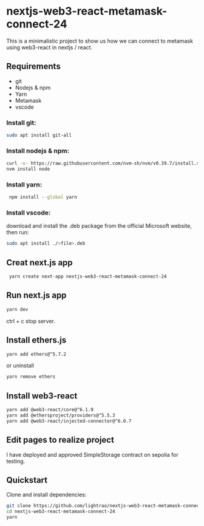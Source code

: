 # nextjs-web3-react-metamask-connect-24

This is a minimalistic project to show us how we can connect to metamask using web3-react in nextjs / react.

## Requirements

- git
- Nodejs & npm
- Yarn
- Metamask
- vscode

### Install git:

```bash
sudo apt install git-all
```

### Install nodejs & npm:

```bash
curl -o- https://raw.githubusercontent.com/nvm-sh/nvm/v0.39.7/install.sh | bash
nvm install node
```

### Install yarn:

```bash
 npm install --global yarn
```

### Install vscode:

download and install the .deb package from the official Microsoft website, then run:

```bash
sudo apt install ./<file>.deb
```

## Creat next.js app

```bash
 yarn create next-app nextjs-web3-react-metamask-connect-24
```

## Run next.js app

```bash
yarn dev
```

ctrl + c stop server.

## Install ethers.js

```bash
yarn add ethers@^5.7.2
```

or uninstall

```bash
yarn remove ethers
```

## Install web3-react

```bash
yarn add @web3-react/core@^6.1.9
yarn add @ethersproject/providers@^5.5.3
yarn add @web3-react/injected-connector@^6.0.7
```

## Edit pages to realize project

I have deployed and approved SimpleStorage contract on sepolia for testing.

## Quickstart

Clone and install dependencies:

```bash
git clone https://github.com/lightrao/nextjs-web3-react-metamask-connect-24.git
cd nextjs-web3-react-metamask-connect-24
yarn
```
